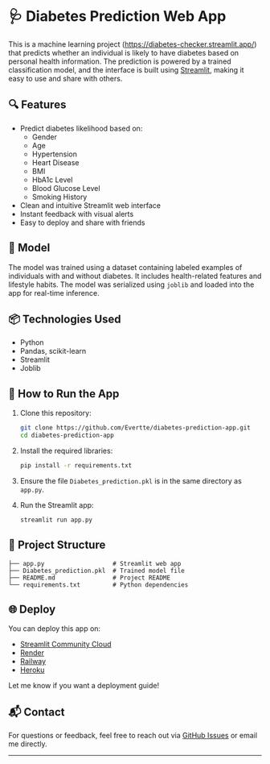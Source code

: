# 🩺 Diabetes Prediction Web App

This is a machine learning project (https://diabetes-checker.streamlit.app/) that predicts whether an individual is likely to have diabetes based on personal health information. The prediction is powered by a trained classification model, and the interface is built using [Streamlit](https://streamlit.io/), making it easy to use and share with others.

## 🔍 Features

- Predict diabetes likelihood based on:
  - Gender
  - Age
  - Hypertension
  - Heart Disease
  - BMI
  - HbA1c Level
  - Blood Glucose Level
  - Smoking History
- Clean and intuitive Streamlit web interface
- Instant feedback with visual alerts
- Easy to deploy and share with friends

## 🧠 Model

The model was trained using a dataset containing labeled examples of individuals with and without diabetes. It includes health-related features and lifestyle habits. The model was serialized using `joblib` and loaded into the app for real-time inference.

## 📦 Technologies Used

- Python
- Pandas, scikit-learn
- Streamlit
- Joblib

## 🚀 How to Run the App

1. Clone this repository:
   ```bash
   git clone https://github.com/Evertte/diabetes-prediction-app.git
   cd diabetes-prediction-app
   ```

2. Install the required libraries:
   ```bash
   pip install -r requirements.txt
   ```

3. Ensure the file `Diabetes_prediction.pkl` is in the same directory as `app.py`.

4. Run the Streamlit app:
   ```bash
   streamlit run app.py
   ```

## 📁 Project Structure

```
├── app.py                   # Streamlit web app
├── Diabetes_prediction.pkl  # Trained model file
├── README.md                # Project README
└── requirements.txt         # Python dependencies
```

## 🌐 Deploy

You can deploy this app on:

- [Streamlit Community Cloud](https://streamlit.io/cloud)
- [Render](https://render.com)
- [Railway](https://railway.app)
- [Heroku](https://heroku.com)

Let me know if you want a deployment guide!

## 📬 Contact

For questions or feedback, feel free to reach out via [GitHub Issues](https://github.com/Evertte/diabetes-prediction-app/issues) or email me directly.

---
